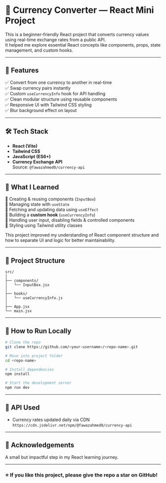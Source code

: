 
# 💱 Currency Converter — React Mini Project

This is a beginner-friendly React project that converts currency values using real-time exchange rates from a public API.  
It helped me explore essential React concepts like components, props, state management, and custom hooks.

---

## 🚀 Features

✅ Convert from one currency to another in real-time  
✅ Swap currency pairs instantly  
✅ Custom `useCurrencyInfo` hook for API handling  
✅ Clean modular structure using reusable components  
✅ Responsive UI with Tailwind CSS styling  
✅ Blur background effect on layout

---

## 🛠️ Tech Stack

- **React (Vite)**
- **Tailwind CSS**
- **JavaScript (ES6+)**
- **Currency Exchange API**  
  Source: `@fawazahmed0/currency-api`

---

## 📌 What I Learned

📍 Creating & reusing components (`InputBox`)  
📍 Managing state with `useState`  
📍 Fetching and updating data using `useEffect`  
📍 Building a **custom hook** (`useCurrencyInfo`)  
📍 Handling user input, disabling fields & controlled components  
📍 Styling using Tailwind utility classes  

This project improved my understanding of React component structure and how to separate UI and logic for better maintainability.

---

## 📂 Project Structure

```
src/
│
├── components/
│   └── InputBox.jsx
│
├── hooks/
│   └── useCurrencyInfo.js
│
├── App.jsx
└── main.jsx
```

---

## 🧪 How to Run Locally

```bash
# Clone the repo
git clone https://github.com/<your-username>/<repo-name>.git

# Move into project folder
cd <repo-name>

# Install dependencies
npm install

# Start the development server
npm run dev
```

---

## 🔗 API Used

- Currency rates updated daily via CDN  
  `https://cdn.jsdelivr.net/npm/@fawazahmed0/currency-api`

---


## 🙌 Acknowledgements

A small but impactful step in my React learning journey.  

---

### ⭐ If you like this project, please give the repo a star on GitHub!
